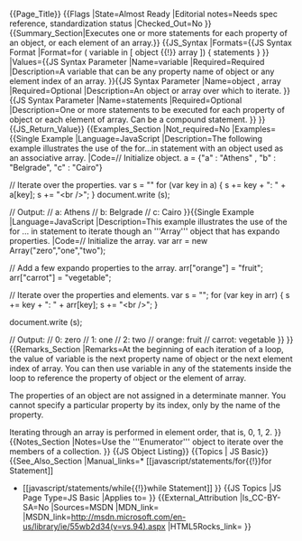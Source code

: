 {{Page_Title}}
{{Flags
|State=Almost Ready
|Editorial notes=Needs spec reference, standardization status
|Checked_Out=No
}}
{{Summary_Section|Executes one or more statements for each property of an object, or each element of an array.}}
{{JS_Syntax
|Formats={{JS Syntax Format
|Format=for ( variable in [ object {{!}} array ]) {
    statements
}
}}
|Values={{JS Syntax Parameter
|Name=variable
|Required=Required
|Description=A variable that can be any property name of object or any element index of an array.
}}{{JS Syntax Parameter
|Name=object , array
|Required=Optional
|Description=An object or array over which to iterate.
}}{{JS Syntax Parameter
|Name=statements
|Required=Optional
|Description=One or more statements to be executed for each property of object or each element of array. Can be a compound statement.
}}
}}
{{JS_Return_Value}}
{{Examples_Section
|Not_required=No
|Examples={{Single Example
|Language=JavaScript
|Description=The following example illustrates the use of the for...in statement with an object used as an associative array.
|Code=// Initialize object.
 a = {"a" : "Athens" , "b" : "Belgrade", "c" : "Cairo"}
 
 // Iterate over the properties.
 var s = ""
 for (var key in a) {
     s += key + ": " + a[key];
     s += "&lt;br /&gt;";
 }
 document.write (s);
 
 // Output:
 // a: Athens
 // b: Belgrade
 // c: Cairo
}}{{Single Example
|Language=JavaScript
|Description=This example illustrates the use of the for ... in statement to iterate though an '''Array''' object that has expando properties.
|Code=// Initialize the array.
 var arr = new Array("zero","one","two");
 
 // Add a few expando properties to the array.
 arr["orange"] = "fruit";
 arr["carrot"] = "vegetable";
 
 // Iterate over the properties and elements.
 var s = "";
 for (var key in arr) {
     s += key + ": " + arr[key];
     s += "&lt;br /&gt;";
 }
 
 document.write (s);
 
 // Output:
 //   0: zero
 //   1: one
 //   2: two
 //   orange: fruit
 //   carrot: vegetable
}}
}}
{{Remarks_Section
|Remarks=At the beginning of each iteration of a loop, the value of variable is the next property name of object or the next element index of array. You can then use variable in any of the statements inside the loop to reference the property of object or the element of array.

The properties of an object are not assigned in a determinate manner. You cannot specify a particular property by its index, only by the name of the property.

Iterating through an array is performed in element order, that is, 0, 1, 2.
}}
{{Notes_Section
|Notes=Use the '''Enumerator''' object to iterate over the members of a collection.
}}
{{JS Object Listing}}
{{Topics | JS Basic}}
{{See_Also_Section
|Manual_links=* [[javascript/statements/for{{!}}for Statement]]
* [[javascript/statements/while{{!}}while Statement]]
}}
{{JS Topics
|JS Page Type=JS Basic
|Applies to=
}}
{{External_Attribution
|Is_CC-BY-SA=No
|Sources=MSDN
|MDN_link=
|MSDN_link=http://msdn.microsoft.com/en-us/library/ie/55wb2d34(v=vs.94).aspx
|HTML5Rocks_link=
}}